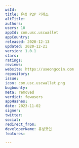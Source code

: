 ```yaml
---
wsId: 
title: 유성 P2P 거래소
altTitle: 
authors: 
users: 10
appId: com.usc.uscwallet
appCountry: 
released: 2020-12-13
updated: 2020-12-21
version: 1.0.1
stars: 
ratings: 
reviews: 
website: https://useongcoin.com
repository: 
issue: 
icon: com.usc.uscwallet.png
bugbounty: 
meta: removed
verdict: fewusers
appHashes: 
date: 2023-11-02
signer: 
twitter: 
social: 
redirect_from: 
developerName: 유성코인
features: 

---
```



